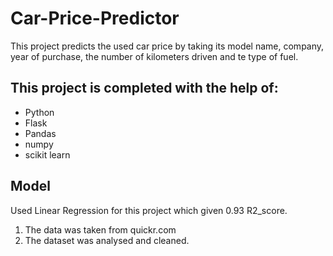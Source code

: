 # Car-Price-Predictor
This project predicts the used car price by taking its model name, company, year of purchase, the number of kilometers driven and te type of fuel.

## This project is completed with the help of:
* Python
* Flask 
* Pandas
* numpy
* scikit learn

## Model
Used Linear Regression for this project which given 0.93 R2_score.


1. The data was taken from quickr.com
2. The dataset was analysed and cleaned.

